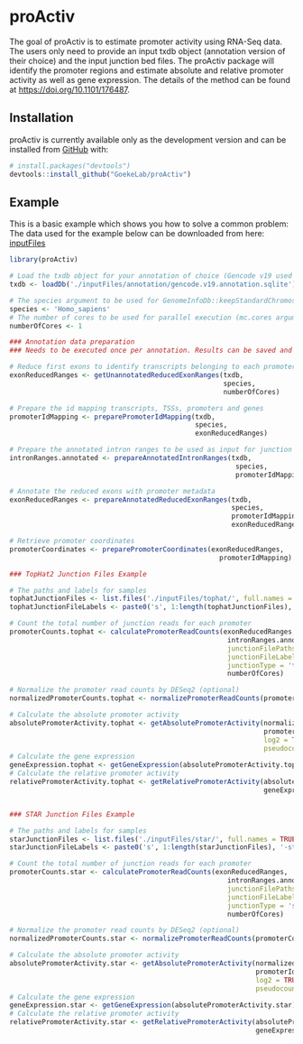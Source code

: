 
<!-- README.md is generated from README.Rmd. Please edit that file -->

# proActiv

<!-- badges: start -->

<!-- badges: end -->

The goal of proActiv is to estimate promoter activity using RNA-Seq
data. The users only need to provide an input txdb object (annotation
version of their choice) and the input junction bed files. The proActiv
package will identify the promoter regions and estimate absolute and
relative promoter activity as well as gene expression. The details of
the method can be found at <https://doi.org/10.1101/176487>.

## Installation

proActiv is currently available only as the development version and can
be installed from [GitHub](https://github.com/) with:

``` r
# install.packages("devtools")
devtools::install_github("GoekeLab/proActiv")
```

## Example

This is a basic example which shows you how to solve a common problem:
The data used for the example below can be downloaded from here:
[inputFiles](https://drive.google.com/drive/folders/1R8sI97h1ZTdyxbQxG4latR9xN9FF2tq8?usp=sharing)

``` r
library(proActiv)

# Load the txdb object for your annotation of choice (Gencode v19 used here)
txdb <- loadDb('./inputFiles/annotation/gencode.v19.annotation.sqlite')

# The species argument to be used for GenomeInfoDb::keepStandardChromosomes
species <- 'Homo_sapiens'
# The number of cores to be used for parallel execution (mc.cores argument for parallel::mclappy), optional
numberOfCores <- 1

### Annotation data preparation
### Needs to be executed once per annotation. Results can be saved and loaded later for reuse 

# Reduce first exons to identify transcripts belonging to each promoter
exonReducedRanges <- getUnannotatedReducedExonRanges(txdb, 
                                                     species,
                                                     numberOfCores)

# Prepare the id mapping transcripts, TSSs, promoters and genes
promoterIdMapping <- preparePromoterIdMapping(txdb, 
                                              species,
                                              exonReducedRanges)

# Prepare the annotated intron ranges to be used as input for junction read counting
intronRanges.annotated <- prepareAnnotatedIntronRanges(txdb, 
                                                        species, 
                                                        promoterIdMapping)

# Annotate the reduced exons with promoter metadata
exonReducedRanges <- prepareAnnotatedReducedExonRanges(txdb, 
                                                       species, 
                                                       promoterIdMapping, 
                                                       exonReducedRanges)

# Retrieve promoter coordinates 
promoterCoordinates <- preparePromoterCoordinates(exonReducedRanges,
                                                    promoterIdMapping)

### TopHat2 Junction Files Example 

# The paths and labels for samples
tophatJunctionFiles <- list.files('./inputFiles/tophat/', full.names = TRUE)
tophatJunctionFileLabels <- paste0('s', 1:length(tophatJunctionFiles), '-tophat')

# Count the total number of junction reads for each promoter
promoterCounts.tophat <- calculatePromoterReadCounts(exonReducedRanges, 
                                                      intronRanges.annotated, 
                                                      junctionFilePaths = tophatJunctionFiles, 
                                                      junctionFileLabels =  tophatJunctionFileLabels, 
                                                      junctionType = 'tophat', 
                                                      numberOfCores)

# Normalize the promoter read counts by DESeq2 (optional)
normalizedPromoterCounts.tophat <- normalizePromoterReadCounts(promoterCounts.tophat)

# Calculate the absolute promoter activity
absolutePromoterActivity.tophat <- getAbsolutePromoterActivity(normalizedPromoterCounts.tophat, 
                                                               promoterIdMapping, 
                                                               log2 = TRUE, 
                                                               pseudocount = 1)
# Calculate the gene expression
geneExpression.tophat <- getGeneExpression(absolutePromoterActivity.tophat)
# Calculate the relative promoter activity
relativePromoterActivity.tophat <- getRelativePromoterActivity(absolutePromoterActivity.tophat, 
                                                               geneExpression.tophat)


### STAR Junction Files Example 

# The paths and labels for samples
starJunctionFiles <- list.files('./inputFiles/star/', full.names = TRUE)
starJunctionFileLabels <- paste0('s', 1:length(starJunctionFiles), '-star')

# Count the total number of junction reads for each promoter
promoterCounts.star <- calculatePromoterReadCounts(exonReducedRanges, 
                                                      intronRanges.annotated, 
                                                      junctionFilePaths = starJunctionFiles, 
                                                      junctionFileLabels =  starJunctionFileLabels, 
                                                      junctionType = 'star', 
                                                      numberOfCores)

# Normalize the promoter read counts by DESeq2 (optional)
normalizedPromoterCounts.star <- normalizePromoterReadCounts(promoterCounts.star)

# Calculate the absolute promoter activity
absolutePromoterActivity.star <- getAbsolutePromoterActivity(normalizedPromoterCounts.star, 
                                                             promoterIdMapping, 
                                                             log2 = TRUE, 
                                                             pseudocount = 1)
# Calculate the gene expression
geneExpression.star <- getGeneExpression(absolutePromoterActivity.star)
# Calculate the relative promoter activity
relativePromoterActivity.star <- getRelativePromoterActivity(absolutePromoterActivity.star, 
                                                             geneExpression.tophat)
```
